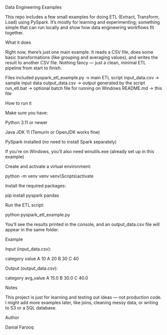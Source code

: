 Data Engineering Examples

This repo includes a few small examples for doing ETL (Extract, Transform, Load) using PySpark.
It’s mostly for learning and experimenting; something simple that can run locally and show how data engineering workflows fit together.

What it does

Right now, there’s just one main example.
It reads a CSV file, does some basic transformations (like grouping and averaging values), and writes the result to another CSV file.
Nothing fancy — just a clean, minimal ETL pipeline from start to finish.

Files included
pyspark_etl_example.py   -> main ETL script
input_data.csv           -> sample input data
output_data.csv          -> output generated by the script
run_etl.bat              -> optional batch file for running on Windows
README.md                -> this file

How to run it

Make sure you have:

Python 3.11 or newer

Java JDK 11 (Temurin or OpenJDK works fine)

PySpark installed (no need to install Spark separately)

If you’re on Windows, you’ll also need winutils.exe (already set up in this example)

Create and activate a virtual environment:

python -m venv venv
venv\Scripts\activate


Install the required packages:

pip install pyspark pandas


Run the ETL script:

python pyspark_etl_example.py


You’ll see the results printed in the console, and an output_data.csv file will appear in the same folder.

Example

Input (input_data.csv):

category	value
A	10
A	20
B	30
C	40

Output (output_data.csv):

category	avg_value
A	15.0
B	30.0
C	40.0

Notes

This project is just for learning and testing out ideas — not production code.
I might add more examples later, like joins, cleaning messy data, or writing to S3 or a SQL database.

Author

Danial Farooq
